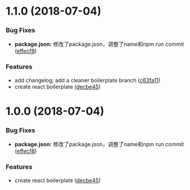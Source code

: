 <a name="1.1.0"></a>
# 1.1.0 (2018-07-04)


### Bug Fixes

* **package.json:** 修改了package.json，调整了name和npm run commit ([effecf8](https://github.com/D-e-e-m-o/React-boilerplate/commit/effecf8))


### Features

* add changelog; add a cleaner boilerplate branch ([c63fa11](https://github.com/D-e-e-m-o/React-boilerplate/commit/c63fa11))
* create react boilerplate ([decbe45](https://github.com/D-e-e-m-o/React-boilerplate/commit/decbe45))



<a name="1.0.0"></a>
# 1.0.0 (2018-07-04)


### Bug Fixes

* **package.json:** 修改了package.json，调整了name和npm run commit ([effecf8](https://github.com/D-e-e-m-o/React-boilerplate/commit/effecf8))


### Features

* create react boilerplate ([decbe45](https://github.com/D-e-e-m-o/React-boilerplate/commit/decbe45))



